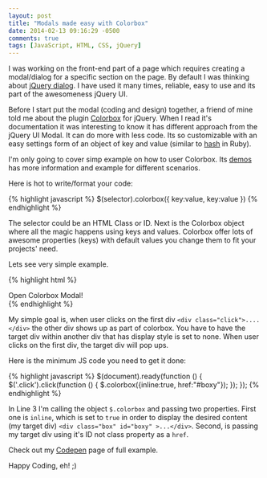 ```yaml
---
layout: post
title: "Modals made easy with Colorbox"
date: 2014-02-13 09:16:29 -0500
comments: true
tags: [JavaScript, HTML, CSS, jQuery]
---
```



I was working on the front-end part of a page which requires creating a modal/dialog for a specific section on the page. By default I was thinking about [jQuery dialog](http://jqueryui.com/dialog/). I have used it many times, reliable, easy to use and its part of the awesomeness jQuery UI. 

Before I start put the modal (coding and design) together, a friend of mine told me about the plugin [Colorbox](http://www.jacklmoore.com/colorbox/) for jQuery. When I read it's documentation it was interesting to know it has different approach	from the jQuery UI Modal. It can do more with less code. Its so customizable with an easy settings form of an object of key and value (similar to [hash](http://www.ruby-doc.org/core-2.1.2/Hash.html) in Ruby).

I'm only going to cover simp example on how to user Colorbox. Its [demos](http://www.jacklmoore.com/colorbox/) has more information and example for different scenarios.

Here is hot to write/format your code:

{% highlight javascript %}
	$(selector).colorbox({ key:value, key:value })
{% endhighlight %}

The selector could be an HTML Class or ID. Next is the Colorbox object where all the magic happens using keys and values. Colorbox offer lots of awesome properties (keys) with default values you change them to fit your projects' need. 

Lets see very simple example.


{% highlight html %}
<div class="click" href="#boxy">Open Colorbox Modal!</div>
<div style="display:none">
  <div class="box" id="boxy">
    <h1>Colorbox - a jQuery lightbox</h1>
    <p class="description">A lightweight customizable lightbox plugin for jQuery</p>
  </div>
</div>
{% endhighlight %}

My simple goal is, when user clicks on the first div `<div class="click">....</div>` the other div shows up as part of colorbox. 
You have to have the target div within another div that has display style is set to none. When user clicks on the first div, the target div will pop ups.

Here is the minimum JS code you need to get it done:

{% highlight javascript %}
$(document).ready(function () {
  $('.click').click(function () {
    $.colorbox({inline:true, href:"#boxy"});
  });
});
{% endhighlight %}

In Line 3 I'm calling the object `$.colorbox` and passing two properties. First one is `inline`, which	 is set to `true` in order to display the desired content (my target div) `<div class="box" id="boxy" >...</div>`. Second, is passing my target div using it's ID not class property as a `href`.

Check out my [Codepen](http://codepen.io/egyamado/pen/Jnxvi) page of full example.

Happy Coding, eh! ;)